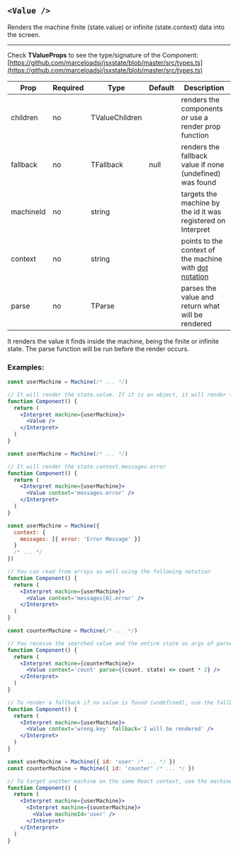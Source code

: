 ## `<Value />`

Renders the machine finite (state.value) or infinite (state.context) data into the screen.

---

Check **TValueProps** to see the type/signature of the Component:
[https://github.com/marceloadsj/jsxstate/blob/master/src/types.ts](https://github.com/marceloadsj/jsxstate/blob/master/src/types.ts)

| Prop      | Required | Type           | Default | Description                                                                                   |
| --------- | -------- | -------------- | ------- | --------------------------------------------------------------------------------------------- |
| children  | no       | TValueChildren |         | renders the components or use a render prop function                                          |
| fallback  | no       | TFallback      | null    | renders the fallback value if none (undefined) was found                                      |
| machineId | no       | string         |         | targets the machine by the id it was registered on Interpret                                  |
| context   | no       | string         |         | points to the context of the machine with [dot notation](https://lodash.com/docs/4.17.15#get) |
| parse     | no       | TParse         |         | parses the value and return what will be rendered                                             |

It renders the value it finds inside the machine, being the finite or infinite state. The parse function will be run before the render occurs.

### Examples:

```jsx
const userMachine = Machine(/* ... */)

// It will render the state.value. If it is an object, it will render the string version of it (like "red.walk")
function Component() {
  return (
    <Interpret machine={userMachine}>
      <Value />
    </Interpret>
  )
}
```

```jsx
const userMachine = Machine(/* ... */)

// It will render the state.context.messages.error
function Component() {
  return (
    <Interpret machine={userMachine}>
      <Value context='messages.error' />
    </Interpret>
  )
}
```

```jsx
const userMachine = Machine({
  context: {
    messages: [{ error: 'Error Message' }]
  }
  /* ... */
})

// You can read from arrays as well using the following notation
function Component() {
  return (
    <Interpret machine={userMachine}>
      <Value context='messages[0].error' />
    </Interpret>
  )
}
```

```jsx
const counterMachine = Machine(/* ... */)

// You receive the searched value and the entire state as args of parse
function Component() {
  return (
    <Interpret machine={counterMachine}>
      <Value context='count' parse={(count, state) => count * 2} />
    </Interpret>
  )
}
```

```jsx
// To render a fallback if no value is found (undefined), use the fallback prop
function Component() {
  return (
    <Interpret machine={userMachine}>
      <Value context='wrong.key' fallback='I will be rendered' />
    </Interpret>
  )
}
```

```jsx
const userMachine = Machine({ id: 'user' /* ... */ })
const counterMachine = Machine({ id: 'counter' /* ... */ })

// To target another machine on the same React context, use the machineId prop
function Component() {
  return (
    <Interpret machine={userMachine}>
      <Interpret machine={counterMachine}>
        <Value machineId='user' />
      </Interpret>
    </Interpret>
  )
}
```
